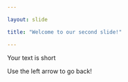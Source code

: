 ```yaml
---

layout: slide

title: "Welcome to our second slide!"

---
```


Your text is short

Use the left arrow to go back!
